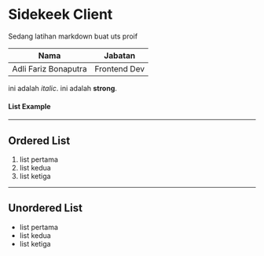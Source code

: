 # Sidekeek Client

Sedang latihan markdown buat uts proif

|Nama     |Jabatan     |
|---------|------------|
|Adli Fariz Bonaputra|Frontend Dev|

ini adalah _italic_.
ini adalah __strong__.

#### List Example
-----------------

## Ordered List
1. list pertama
2. list kedua
3. list ketiga
-------------

## Unordered List
* list pertama
* list kedua
* list ketiga
